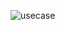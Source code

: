 ![usecase](/svg/NOux2iD034HxdK9iPHU-W8lW7C2LyG64BR38_bZ9XDm-IzIbUp3pXbdKgDcT8kXBSgL62UcmqZRxH4PwivR4CE_ARSPfUk3GSOImacHydaboG58d23r3kxfNQvI3J8h7BlrAFkBuLnrXuNpsCry0 "usecase")
